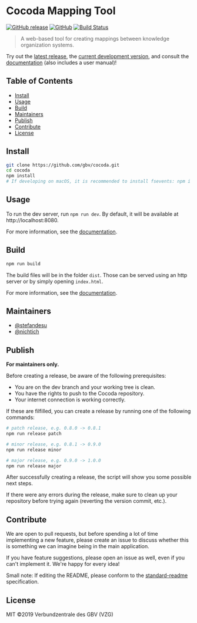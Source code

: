 # Cocoda Mapping Tool

[![GitHub release](https://img.shields.io/github/release/gbv/cocoda.svg)](https://github.com/gbv/cocoda/releases/latest)
[![GitHub](https://img.shields.io/github/license/gbv/cocoda.svg)](https://github.com/gbv/cocoda/blob/master/LICENSE)
[![Build Status](https://travis-ci.org/gbv/cocoda.svg?branch=dev)](https://travis-ci.org/gbv/cocoda)

> A web-based tool for creating mappings between knowledge organization systems.

Try out the [latest release](https://coli-conc.gbv.de/cocoda/), the [current development version](https://coli-conc.gbv.de/cocoda/dev/), and consult the [documentation] (also includes a user manual)!

## Table of Contents
- [Install](#install)
- [Usage](#usage)
- [Build](#build)
- [Maintainers](#maintainers)
- [Publish](#publish)
- [Contribute](#contribute)
- [License](#license)

## Install
```bash
git clone https://github.com/gbv/cocoda.git
cd cocoda
npm install
# If developing on macOS, it is recommended to install fsevents: npm i --no-save fsevents
```

## Usage
To run the dev server, run `npm run dev`. By default, it will be available at http://localhost:8080.

For more information, see the [documentation].

## Build
```bash
npm run build
```

The build files will be in the folder `dist`. Those can be served using an http server or by simply opening `index.html`.

For more information, see the [documentation].

## Maintainers
- [@stefandesu](https://github.com/stefandesu)
- [@nichtich](https://github.com/nichtich)

## Publish
**For maintainers only.**

Before creating a release, be aware of the following prerequisites:

- You are on the dev branch and your working tree is clean.
- You have the rights to push to the Cocoda repository.
- Your internet connection is working correctly.

If these are filfilled, you can create a release by running one of the following commands:

```bash
# patch release, e.g. 0.8.0 -> 0.8.1
npm run release patch

# minor release, e.g. 0.8.1 -> 0.9.0
npm run release minor

# major release, e.g. 0.9.0 -> 1.0.0
npm run release major
```

After successfully creating a release, the script will show you some possible next steps.

If there were any errors during the release, make sure to clean up your repository before trying again (reverting the version commit, etc.).

## Contribute
We are open to pull requests, but before spending a lot of time implementing a new feature, please create an issue to discuss whether this is something we can imagine being in the main application.

If you have feature suggestions, please open an issue as well, even if you can't implement it. We're happy for every idea!

Small note: If editing the README, please conform to the [standard-readme](https://github.com/RichardLitt/standard-readme) specification.

## License
MIT ©2019 Verbundzentrale des GBV (VZG)

[documentation]: https://gbv.github.io/cocoda/
